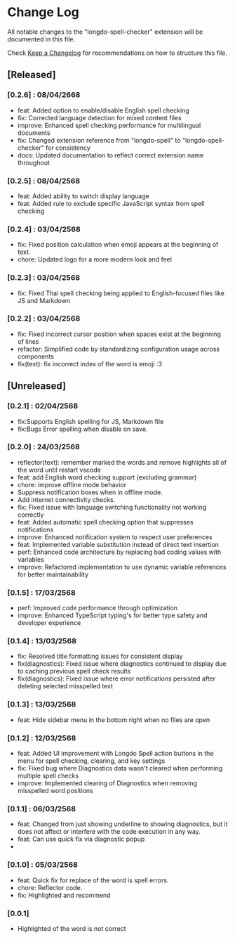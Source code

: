 # Change Log

All notable changes to the "longdo-spell-checker" extension will be documented in this file.

Check [Keep a Changelog](http://keepachangelog.com/) for recommendations on how to structure this file.

## [Released]
### [0.2.6] : 08/04/2668
- feat: Added option to enable/disable English spell checking
- fix: Corrected language detection for mixed content files
- improve: Enhanced spell checking performance for multilingual documents
- fix: Changed extension reference from "longdo-spell" to "longdo-spell-checker" for consistency
- docs: Updated documentation to reflect correct extension name throughout


### [0.2.5] : 08/04/2568
- feat: Added ability to switch display language
- feat: Added rule to exclude specific JavaScript syntax from spell checking

### [0.2.4] : 03/04/2568
- fix: Fixed position calculation when emoji appears at the beginning of text.
- chore: Updated logo for a more modern look and feel

### [0.2.3] : 03/04/2568
- fix: Fixed Thai spell checking being applied to English-focused files like JS and Markdown

### [0.2.2] : 03/04/2568
- fix: Fixed incorrect cursor position when spaces exist at the beginning of lines 
- refactor: Simplified code by standardizing configuration usage across components
- fix(text): fix incorrect index of the word is emoji :3 

## [Unreleased]
### [0.2.1] : 02/04/2568
- fix:Supports English spelling for  JS, Markdown file
- fix:Bugs Error spelling when disable on save.

### [0.2.0] : 24/03/2568
- reflector(text): remember marked the words and remove highlights all of the word until restart vscode
- feat: add English word checking support (excluding grammar)
- chore: improve offline mode behavior
- Suppress notification boxes when in offline mode.
- Add internet connectivity checks.
- fix: Fixed issue with language switching functionality not working correctly
- feat: Added automatic spell checking option that suppresses notifications
- improve: Enhanced notification system to respect user preferences
- feat: Implemented variable substitution instead of direct text insertion
- perf: Enhanced code architecture by replacing bad coding values with variables
- improve: Refactored implementation to use dynamic variable references for better maintainability


### [0.1.5] : 17/03/2568
- perf: Improved code performance through optimization
- improve: Enhanced TypeScript typing's for better type safety and developer experience

### [0.1.4] : 13/03/2568
 - fix: Resolved title formatting issues for consistent display
 - fix(diagnostics): Fixed issue where diagnostics continued to display due to caching previous spell check results
 - fix(diagnostics): Fixed issue where error notifications persisted after deleting selected misspelled text
 
### [0.1.3] : 13/03/2568
 - feat: Hide sidebar menu in the bottom right when no files are open

### [0.1.2] : 12/03/2568
 - feat: Added UI improvement with Longdo Spell action buttons in the menu for spell checking, clearing, and key settings
 - fix: Fixed bug where Diagnostics data wasn't cleared when performing multiple spell checks
 - improve: Implemented clearing of Diagnostics when removing misspelled word positions

### [0.1.1] : 06/03/2568
 - feat: Changed from just showing underline to showing diagnostics, but it does not affect or interfere with the code execution in any way.
 - feat: Can use quick fix via diagnostic popup
 - 

### [0.1.0] : 05/03/2568
 - feat: Quick fix for replace of the word is spell errors.
 - chore: Reflector code.
 - fix: Highlighted and recommend
 
### [0.0.1]
 - Highlighted of the word is not correct
